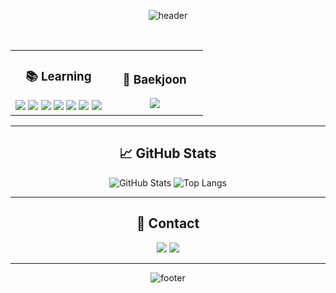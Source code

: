 <div align="center">

![header](https://capsule-render.vercel.app/api?type=waving&color=gradient&height=200&section=header&text=Hi%20there!&fontSize=40&fontAlignY=35)

<br>

<table>
  <tr>
    <td align="center" width="50%">
      <h3>📚 Learning</h3>
      <img src="https://img.shields.io/badge/Python-3776AB?style=for-the-badge&logo=Python&logoColor=white">
      <img src="https://img.shields.io/badge/FastAPI-005571?style=for-the-badge&logo=fastapi&logoColor=white">
      <img src="https://img.shields.io/badge/MySQL-4479A1?style=for-the-badge&logo=mysql&logoColor=white">
      <img src="https://img.shields.io/badge/Docker-2496ED?style=for-the-badge&logo=docker&logoColor=white">
      <img src="https://img.shields.io/badge/LangChain-FF9900?style=for-the-badge&logo=langchain&logoColor=white">
      <img src="https://img.shields.io/badge/MongoDB-47A248?style=for-the-badge&logo=mongodb&logoColor=white">
      <img src="https://img.shields.io/badge/Redis-D32F2F?style=for-the-badge&logo=redis&logoColor=white">
    </td>
    <td align="center" width="50%">
      <h3>🌿 Baekjoon</h3>
      <a href="https://solved.ac/xoals3094">
        <img src="http://mazassumnida.wtf/api/v2/generate_badge?boj=xoals3094">
      </a>
    </td>
  </tr>
</table>

---

## 📈 GitHub Stats

<div align="center">

![GitHub Stats](https://github-readme-stats.vercel.app/api?username=xoals3094&show_icons=true&theme=radical&hide_border=true&hide_title=true)
![Top Langs](https://github-readme-stats.vercel.app/api/top-langs/?username=xoals3094&layout=compact&theme=radical&hide_border=true)

</div>

---

## 💬 Contact

<a href="mailto:xoals3094@gmail.com"><img src="https://img.shields.io/badge/Email-D14836?style=for-the-badge&logo=Gmail&logoColor=white"></a>
<a href="https://github.com/xoals3094"><img src="https://img.shields.io/badge/GitHub-181717?style=for-the-badge&logo=GitHub&logoColor=white"></a>

---

![footer](https://capsule-render.vercel.app/api?type=waving&color=gradient&height=100&section=footer)

</div>
